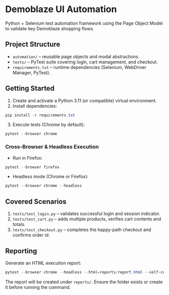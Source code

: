 # Demoblaze UI Automation

Python + Selenium test automation framework using the Page Object Model to validate key Demoblaze shopping flows.

## Project Structure

- `automation/` – reusable page objects and modal abstractions.
- `tests/` – PyTest suite covering login, cart management, and checkout.
- `requirements.txt` – runtime dependencies (Selenium, WebDriver Manager, PyTest).

## Getting Started

1. Create and activate a Python 3.11 (or compatible) virtual environment.
2. Install dependencies:

```powershell
pip install -r requirements.txt
```

3. Execute tests (Chrome by default):

```powershell
pytest --browser chrome
```

### Cross-Browser & Headless Execution

- Run in Firefox:

```powershell
pytest --browser firefox
```

- Headless mode (Chrome or Firefox):

```powershell
pytest --browser chrome --headless
```

## Covered Scenarios

1. `tests/test_login.py` – validates successful login and session indicator.
2. `tests/test_cart.py` – adds multiple products, verifies cart contents and totals.
3. `tests/test_checkout.py` – completes the happy-path checkout and confirms order id.

## Reporting

Generate an HTML execution report:

```powershell
pytest --browser chrome --headless --html=reports/report.html --self-contained-html
```

The report will be created under `reports/`. Ensure the folder exists or create it before running the command.
